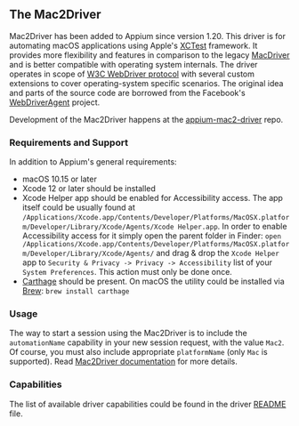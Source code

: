 ## The Mac2Driver

Mac2Driver has been added to Appium since version 1.20.
This driver is for automating macOS applications using Apple's [XCTest](https://developer.apple.com/documentation/xctest) framework.
It provides more flexibility and features in comparison to the legacy
[MacDriver](mac.md) and is better compatible with operating system internals.
The driver operates in scope of [W3C WebDriver protocol](https://www.w3.org/TR/webdriver/) with several custom extensions to cover operating-system specific scenarios.
The original idea and parts of the source code are borrowed from the Facebook's [WebDriverAgent](https://github.com/facebookarchive/WebDriverAgent) project.

Development of the Mac2Driver happens at the
[appium-mac2-driver](https://github.com/appium/appium-mac2-driver) repo.


### Requirements and Support

In addition to Appium's general requirements:

- macOS 10.15 or later
- Xcode 12 or later should be installed
- Xcode Helper app should be enabled for Accessibility access. The app itself could be usually found at `/Applications/Xcode.app/Contents/Developer/Platforms/MacOSX.platform/Developer/Library/Xcode/Agents/Xcode Helper.app`. In order to enable Accessibility access for it simply open the parent folder in Finder: `open /Applications/Xcode.app/Contents/Developer/Platforms/MacOSX.platform/Developer/Library/Xcode/Agents/` and drag & drop the `Xcode Helper` app to `Security & Privacy -> Privacy -> Accessibility` list of your `System Preferences`. This action must only be done once.
- [Carthage](https://github.com/Carthage/Carthage) should be present. On macOS the utility could be installed via [Brew](https://brew.sh/): `brew install carthage`


### Usage

The way to start a session using the Mac2Driver is to include the
`automationName` capability in your new session request, with
the value `Mac2`. Of course, you must also include appropriate
`platformName` (only `Mac` is supported). Read
[Mac2Driver documentation](https://github.com/appium/appium-mac2-driver/blob/master/README.md)
for more details.


### Capabilities

The list of available driver capabilities could be found in
the driver [README](https://github.com/appium/appium-mac2-driver/blob/master/README.md) file.
